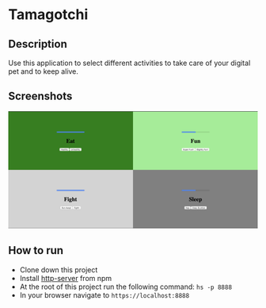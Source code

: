 # Tamagotchi

## Description
Use this application to select different activities to take care of your digital pet and to keep alive.

## Screenshots
![Tamagotchi Preview](https://raw.githubusercontent.com/rtate2/tamagotchi/master/screenshots/tamagotchiShot.png)

## How to run
* Clone down this project
* Install [http-server](https://www.npmjs.com/package/http-server) from npm
* At the root of this project run the following command: `hs -p 8888`
* In your browser navigate to `https://localhost:8888`